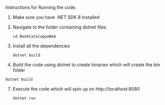 Instructions for Running the code.

1. Make sure you have .NET SDK 8 installed

2. Navigate to the folder containing dotnet files

   `cd BookCatalogueWeb`

4. Install all the dependencies

   `dotnet build`

6. Build the code using dotnet to create binaries which will create the bin folder
 
  `dotnet build`

7. Execute the code which will spin up on http://localhost:8080

    `dotnet run`
